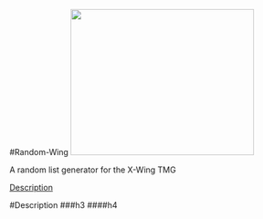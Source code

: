 #Random-Wing
<img src="http://i.imgur.com/As0Wtom.png" alt="" width="321" height="256">

A random list generator for the X-Wing TMG

[Description](#description)




















#Description
###h3
####h4

